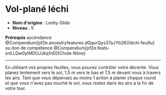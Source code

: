 # Vol-plané léchi

 * **Nom d'origine** : Leshy Glide
 * **Niveau** : 5


<p><span id="ctl00_MainContent_DetailedOutput"><strong>Prérequis</strong> ascendance @Compendium[pf2e.ancestryfeatures.dQqurQys37aJYb26]{léchi feuillu} ou don de compétence @Compendium[pf2e.feats-srd.LQw0yIMDUJJkq1nD]{Chute féline} <br></span></p>
<hr>
<p>En utilisant vos propres feuilles, vous pouvez contrôler votre décente. Vous planez lentement vers le sol, 1,5 m vers le bas et 7,5 m devant vous à travers les airs. Tant que vous dépensez au moins 1 action à planer chaque round et que vous n'avez pas touché le sol, vous restez dans les airs à la fin de votre tour.&nbsp;</p>